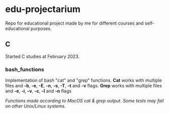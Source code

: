 # edu-projectarium
Repo for educational project made by me for different courses and self-educational purposes.

## C
Started C studies at February 2023.

### bash_functions
Implementation of bash "cat" and "grep" functions.
**Cat** works with multiple files and **-b**, **-e**, **-E**, **-n**, **-s**, **-T**, **-t** and **-v** flags.
**Grep** works with multiple files and **-e**, **-i**, **-v**, **-c**, **-l** and **-n** flags

*Functions made according to MacOS cat & grep output. Some tests may fail on other Unix/Linux systems.*

